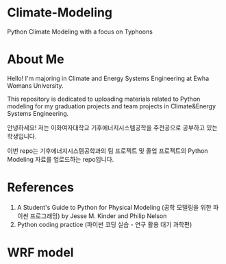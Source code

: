 # Climate-Modeling
Python Climate Modeling with a focus on Typhoons

# About Me
Hello! I'm majoring in Climate and Energy Systems Engineering at Ewha Womans University.

This repository is dedicated to uploading materials related to Python modeling for my graduation projects and team projects in Climate&Energy Systems Engineering.





안녕하세요! 저는 이화여자대학교 기후에너지시스템공학을 주전공으로 공부하고 있는 학생입니다.


이번 repo는 기후에너지시스템공학과의 팀 프로젝트 및 졸업 프로젝트의 Python Modeling 자료를 업로드하는 repo입니다.




# References

1. A Student's Guide to Python for Physical Modeling (공학 모델링을 위한 파이썬 프로그래밍) by Jesse M. Kinder and Philip Nelson
2. Python coding practice (파이썬 코딩 실습 - 연구 활용 대기 과학편)


# WRF model
